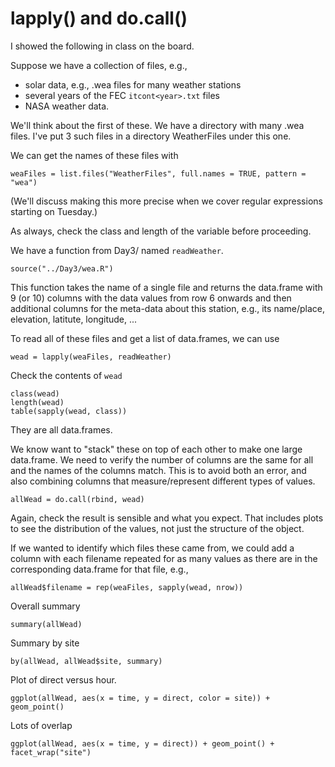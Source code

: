 # lapply() and do.call()

I showed the following in class on the board.


Suppose we have a collection of files, e.g.,
+  solar data, e.g., .wea files for many weather stations
+  several years of the FEC `itcont<year>.txt` files
+  NASA weather data.


We'll think about the first of these.
We have a directory with many .wea files.
I've put 3 such files in a directory WeatherFiles under this one.

We can get the names of these files with
```{r}
weaFiles = list.files("WeatherFiles", full.names = TRUE, pattern = "wea")
```
(We'll discuss making this more precise when we cover regular expressions starting  on Tuesday.)


As always, check the class and length of the variable before proceeding.


We have a function from Day3/ named `readWeather`.
```{r}
source("../Day3/wea.R")
```
This function takes the name of a single file and returns the data.frame with 9 (or 10) columns with the data
values from row 6 onwards and then additional columns for the meta-data about this station, e.g.,
its name/place, elevation, latitute, longitude, ...


To read all of these files and get a list of data.frames, we can use
```{r}
wead = lapply(weaFiles, readWeather)
```

Check the contents of `wead`
```{r}
class(wead)
length(wead)
table(sapply(wead, class))
```

They are all data.frames.


We know want to "stack" these on top of each other to make one large data.frame.
We need to verify the number of columns are the same for all and the names of the columns
match. This is to avoid both an error, and also combining columns that measure/represent different
types of values.

```{r}
allWead = do.call(rbind, wead)
```

Again, check the result is sensible and what you expect.
That includes plots to see the distribution of the values, not just the structure of the object.


If we wanted to identify which files these came from, we could add a column with each filename
repeated for as many values as there are in the corresponding data.frame for that file, e.g.,

```{r}
allWead$filename = rep(weaFiles, sapply(wead, nrow))
```

Overall summary
```{r}
summary(allWead)
```

Summary by site
```{r}
by(allWead, allWead$site, summary)
```


Plot of direct versus hour.
```{r}
ggplot(allWead, aes(x = time, y = direct, color = site)) + geom_point()
```
Lots of overlap


```{r}
ggplot(allWead, aes(x = time, y = direct)) + geom_point() + facet_wrap("site")
```
